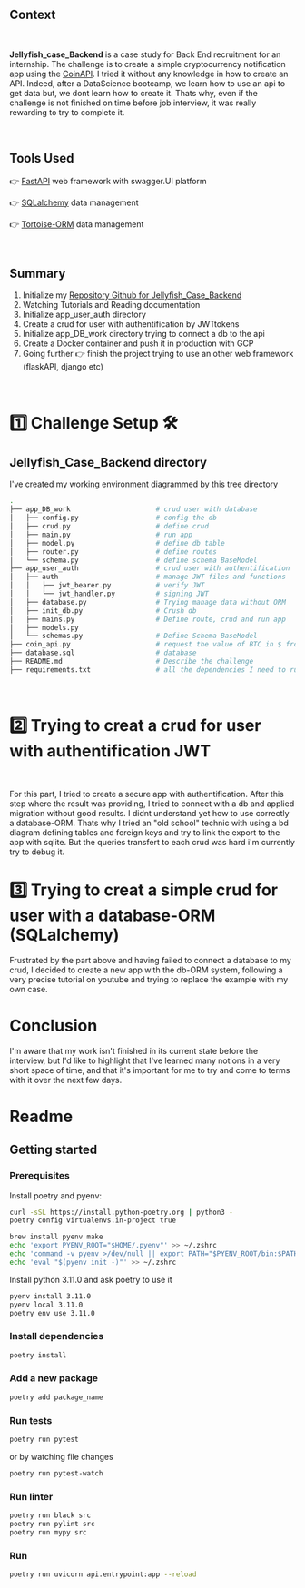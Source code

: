 ## Context

<br>

**Jellyfish_case_Backend** is a case study for Back End recruitment for an internship. The challenge is to create a simple cryptocurrency notification app using the [CoinAPI](https://docs.coinapi.io/). I tried it without any knowledge in how to create an API. Indeed, after a DataScience bootcamp, we learn how to use an api to get data but, we dont learn how to create it. Thats why, even if the challenge is not finished on time before job interview, it was really rewarding to try to complete it.

<br>

## Tools Used

👉 [FastAPI](https://fastapi.tiangolo.com/) web framework with swagger.UI platform

👉 [SQLalchemy](https://www.sqlalchemy.org/) data management

👉 [Tortoise-ORM](https://tortoise.github.io/) data management


<br>

## Summary

1. Initialize my [Repository Github for Jellyfish_Case_Backend](https://github.com/jbguerin13/jellyfish_case_backend)
2. Watching Tutorials and Reading documentation
3. Initialize app_user_auth directory
4. Create a crud for user with authentification by JWTtokens
5. Initialize app_DB_work directory trying to connect a db to the api
6. Create a Docker container and push it in production with GCP
7. Going further 👉 finish the project trying to use an other web framework (flaskAPI, django etc)


<br>

# 1️⃣ Challenge Setup 🛠

##  Jellyfish_Case_Backend directory

I've created my working environment diagrammed by this tree directory

```bash
.
├── app_DB_work                     # crud user with database
│   ├── config.py                   # config the db
│   ├── crud.py                     # define crud
│   ├── main.py                     # run app
│   ├── model.py                    # define db table
│   ├── router.py                   # define routes
│   └── schema.py                   # define schema BaseModel
├── app_user_auth                   # crud user with authentification
│   ├── auth                        # manage JWT files and functions
│   │   ├── jwt_bearer.py           # verify JWT
│   │   └── jwt_handler.py          # signing JWT
│   ├── database.py                 # Trying manage data without ORM
│   ├── init_db.py                  # Crush db
│   ├── mains.py                    # Define route, crud and run app
│   ├── models.py
│   └── schemas.py                  # Define Schema BaseModel
├── coin_api.py                     # request the value of BTC in $ from CoinAPI.io
├── database.sql                    # database
├── README.md                       # Describe the challenge
├── requirements.txt                # all the dependencies I need to run
```
<br>

# 2️⃣  Trying to creat a crud for user with authentification JWT


<br>

For this part, I tried to create a secure app with authentification.
After this step where the result was providing, I tried to connect with a db and applied migration without good results.
I didnt understand yet how to use correctly a database-ORM. Thats why I tried  an "old school" technic with using a bd diagram
defining tables and foreign keys and try to link the export to the app with sqlite.
But the queries transfert to each crud was hard i'm currently try to debug it.
<br>

# 3️⃣ Trying to creat a simple crud for user with a database-ORM (SQLalchemy)

Frustrated by the part above and having failed to connect a database to my crud, I decided to create a new app with the db-ORM system, following a very precise tutorial on youtube and trying to replace the example with my own case.


# Conclusion

I'm aware that my work isn't finished in its current state before the interview, but I'd like to highlight that I've learned many notions in a very short space of time, and that it's important for me to try and come to terms with it over the next few days.


# Readme

## Getting started

### Prerequisites
Install poetry and pyenv:
```bash
curl -sSL https://install.python-poetry.org | python3 -
poetry config virtualenvs.in-project true

brew install pyenv make
echo 'export PYENV_ROOT="$HOME/.pyenv"' >> ~/.zshrc
echo 'command -v pyenv >/dev/null || export PATH="$PYENV_ROOT/bin:$PATH"' >> ~/.zshrc
echo 'eval "$(pyenv init -)"' >> ~/.zshrc
```

Install python 3.11.0 and ask poetry to use it
```bash
pyenv install 3.11.0
pyenv local 3.11.0
poetry env use 3.11.0
```

### Install dependencies
```bash
poetry install
```

### Add a new package
```bash
poetry add package_name
```

### Run tests
```bash
poetry run pytest
```
or by watching file changes
```bash
poetry run pytest-watch
```

### Run linter
```bash
poetry run black src
poetry run pylint src
poetry run mypy src
```

### Run
```bash
poetry run uvicorn api.entrypoint:app --reload
```
